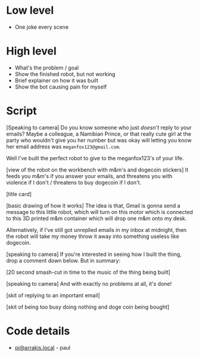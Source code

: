 # Low level

- One joke every scene

# High level

- What's the problem / goal
- Show the finished robot, but not working
- Brief explainer on how it was built
- Show the bot causing pain for myself

# Script

[Speaking to camera]
Do you know someone who just _doesn't_ reply to your emails? Maybe a colleague,
a Namibian Prince, or that really cute girl at the party who wouldn't give you
her number but was okay will letting you know her email address was
`meganfox123@gmail.com`.

Well I've built the perfect robot to give to the meganfox123's of your life. 

[view of the robot on the workbench with m&m's and dogecoin stickers]
It feeds you m&m's if you answer your emails, and threatens you with violence
if I don't / threatens to buy dogecoin if I don't.

[title card]

[basic drawing of how it works]
The idea is that, Gmail is gonna send a message to this little robot, which
will turn on this motor which is connected to this 3D printed m&m container
which will drop one m&m onto my desk.

Alternatively, if I've still got unreplied emails in my inbox at midnight,
then the robot will take my money throw it away into something useless like
dogecoin.

[speaking to camera]
If you're interested in seeing how I built the thing, drop a comment down
below. But in summary:

[20 second smash-cut in time to the music of the thing being built]

[speaking to camera]
And with exactly no problems at all, it's done!

[skit of replying to an important email]

[skit of being too busy doing nothing and doge coin being bought]

# Code details

- pi@arrakis.local - paul
